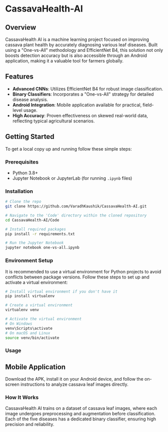 # CassavaHealth-AI

## Overview
CassavaHealth AI is a machine learning project focused on improving cassava plant health by accurately diagnosing various leaf diseases. Built using a "One-vs-All" methodology and EfficientNet B4, this solution not only boosts detection accuracy but is also accessible through an Android application, making it a valuable tool for farmers globally.

## Features
- **Advanced CNNs**: Utilizes EfficientNet B4 for robust image classification.
- **Binary Classifiers**: Incorporates a "One-vs-All" strategy for detailed disease analysis.
- **Android Integration**: Mobile application available for practical, field-level usage.
- **High Accuracy**: Proven effectiveness on skewed real-world data, reflecting typical agricultural scenarios.

## Getting Started
To get a local copy up and running follow these simple steps:

### Prerequisites
- Python 3.8+
- Jupyter Notebook or JupyterLab (for running `.ipynb` files)


### Installation
```bash
# Clone the repo
git clone https://github.com/VaradhKaushik/CassavaHealth-AI.git

# Navigate to the 'Code' directory within the cloned repository
cd CassavaHealth-AI/Code

# Install required packages
pip install -r requirements.txt

# Run the Jupyter Notebook
jupyter notebook one-vs-all.ipynb
```

### Environment Setup
It is recommended to use a virtual environment for Python projects to avoid conflicts between package versions. Follow these steps to set up and activate a virtual environment:

```bash
# Install virtual environment if you don't have it
pip install virtualenv

# Create a virtual environment
virtualenv venv

# Activate the virtual environment
# On Windows
venv\Scripts\activate
# On macOS and Linux
source venv/bin/activate
```

### Usage
## Mobile Application
Download the APK, install it on your Android device, and follow the on-screen instructions to analyze cassava leaf images directly.

### How It Works
CassavaHealth AI trains on a dataset of cassava leaf images, where each image undergoes preprocessing and augmentation before classification. Each of the five diseases has a dedicated binary classifier, ensuring high precision and reliability.





